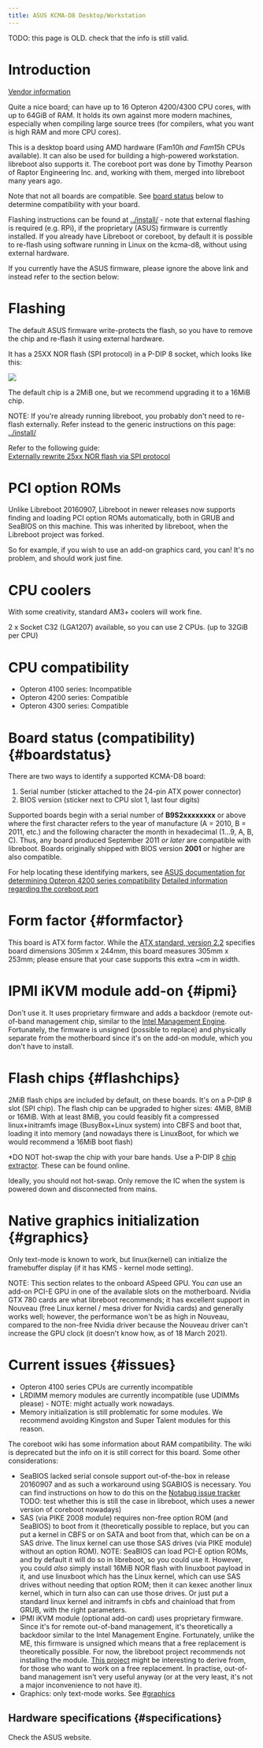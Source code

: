 ```yaml
---
title: ASUS KCMA-D8 Desktop/Workstation
---
```


TODO: this page is OLD. check that the info is still valid.

Introduction
============

[Vendor information](https://www.asus.com/uk/Commercial-Servers-Workstations/KCMAD8/)

Quite a nice board; can have up to 16 Opteron 4200/4300 CPU cores, with up to
64GiB of RAM. It holds its own against more modern machines, especially when
compiling large source trees (for compilers, what you want is high RAM and more
CPU cores).

This is a desktop board using AMD hardware (Fam10h *and Fam15h* CPUs
available). It can also be used for building a high-powered workstation.
libreboot also supports it. The coreboot port was done by Timothy Pearson of
Raptor Engineering Inc. and, working with them, merged into libreboot many
years ago.

Note that not all boards are compatible. See [board status](#boardstatus)
below to determine compatibility with your board.

Flashing instructions can be found at
[../install/](../install/) - note that external
flashing is required (e.g. RPi), if the proprietary (ASUS) firmware is
currently installed. If you already have Libreboot or coreboot, by default
it is possible to re-flash using software running in Linux on the kcma-d8,
without using external hardware.

If you currently have the ASUS firmware, please ignore the above link and
instead refer to the section below:

Flashing
========

The default ASUS firmware write-protects the flash, so you have to remove the
chip and re-flash it using external hardware.

It has a 25XX NOR flash (SPI protocol) in a P-DIP 8 socket, which looks like
this:

![](https://av.libreboot.org/dip8/dip8.jpg)

The default chip is a 2MiB one, but we recommend upgrading it to a 16MiB chip.

NOTE: If you're already running libreboot, you probably don't
need to re-flash externally. Refer instead to the generic instructions on
this page: [../install/](../install/)

Refer to the following guide:\
[Externally rewrite 25xx NOR flash via SPI protocol](../install/spi)

PCI option ROMs
===============

Unlike Libreboot 20160907, Libreboot in newer releases now supports finding and
loading PCI option ROMs automatically, both in GRUB and SeaBIOS on this machine.
This was inherited by libreboot, when the Libreboot project was forked.

So for example, if you wish to use an add-on graphics card, you can! It's no
problem, and should work just fine.

CPU coolers
===========

With some creativity, standard AM3+ coolers will work fine.

2 x Socket C32 (LGA1207) available, so you can use 2 CPUs. (up to 32GiB per CPU)

CPU compatibility
=================

- Opteron 4100 series: Incompatible
- Opteron 4200 series: Compatible
- Opteron 4300 series: Compatible

Board status (compatibility) {#boardstatus}
============================

There are two ways to identify a supported KCMA-D8 board:

1. Serial number (sticker attached to the 24-pin ATX power connector)
2. BIOS version (sticker next to CPU slot 1, last four digits)

Supported boards begin with a serial number of **B9S2xxxxxxxx** or above where
the first character refers to the year of manufacture (A = 2010, B = 2011, etc.)
and the following character the month in hexadecimal (1...9, A, B, C). Thus, any
board produced September 2011 *or later* are compatible with libreboot. Boards
originally shipped with BIOS version **2001** or higher are also compatible.

For help locating these identifying markers, see [ASUS documentation for determining Opteron 4200 series compatibility](https://web.archive.org/web/20200710022605/https://dlcdnets.asus.com/pub/ASUS/mb/SocketC%281027%29/KCMA-D8/Manual&QVL/How_to_identify_MB_supporting_Opteron_4200_CPU.pdf)
[Detailed information regarding the coreboot port](https://raptorengineeringinc.com/coreboot/kcma-d8-status.php)

Form factor {#formfactor}
===========

This board is ATX form factor. While the [ATX standard, version 2.2](https://web.archive.org/web/20120725150314/http://www.formfactors.org/developer/specs/atx2_2.pdf)
specifies board dimensions 305mm x 244mm, this board measures 305mm x 253mm;
please ensure that your case supports this extra ~cm in width.

IPMI iKVM module add-on {#ipmi}
=======================

Don't use it. It uses proprietary firmware and adds a backdoor (remote
out-of-band management chip, similar to the [Intel Management
Engine](../../faq.md#intelme). Fortunately, the firmware is
unsigned (possible to replace) and physically separate from the
motherboard since it's on the add-on module, which you don't have to
install.

Flash chips {#flashchips}
===========

2MiB flash chips are included by default, on these boards. It's on a
P-DIP 8 slot (SPI chip). The flash chip can be upgraded to higher sizes:
4MiB, 8MiB or 16MiB. With at least 8MiB, you could feasibly fit a
compressed linux+initramfs image (BusyBox+Linux system) into CBFS and
boot that, loading it into memory (and nowadays there is LinuxBoot, for which
we would recommend a 16MiB boot flash)

*DO NOT hot-swap the chip with your bare hands. Use a P-DIP 8 [chip
extractor](http://www.coreboot.org/Developer_Manual/Tools#Chip_removal_tools).
These can be found online.


Ideally, you should not hot-swap. Only remove the IC when the system is
powered down and disconnected from mains.

Native graphics initialization {#graphics}
==============================

Only text-mode is known to work, but linux(kernel) can initialize the
framebuffer display (if it has KMS - kernel mode setting).

NOTE: This section relates to the onboard ASpeed GPU. You *can* use an add-on
PCI-E GPU in one of the available slots on the motherboard. Nvidia GTX 780 cards
are what libreboot recommends; it has excellent support in Nouveau (free Linux
kernel / mesa driver for Nvidia cards) and generally works well; however, the
performance won't be as high in Nouveau, compared to the non-free Nvidia driver
because the Nouveau driver can't increase the GPU clock (it doesn't know how,
as of 18 March 2021).

Current issues {#issues}
==============

-   Opteron 4100 series CPUs are currently incompatible
-   LRDIMM memory modules are currently incompatible
	(use UDIMMs please) - NOTE: might actually work nowadays.
-   Memory initialization is still problematic for some modules. We
    recommend avoiding Kingston and Super Talent modules for this reason.

The coreboot wiki has some information about RAM compatibility. The wiki is
deprecated but the info on it is still correct for this board. Some other
considerations:

-   SeaBIOS lacked serial console support out-of-the-box in release 20160907
    and as such a workaround using SGABIOS is necessary. You can find
    instructions on how to do this on the
    [Notabug issue tracker](http://web.archive.org/web/20210416011941/https://notabug.org/libreboot/libreboot/issues/736)
    TODO: test whether this is still the case in libreboot, which uses a newer
    version of coreboot nowadays)
-   SAS (via PIKE 2008 module) requires non-free option ROM (and
    SeaBIOS) to boot from it (theoretically possible to replace, but you
    can put a kernel in CBFS or on SATA and boot from that, which
    can be on a SAS drive. The linux kernel can use those SAS drives
    (via PIKE module) without an option ROM).
    NOTE: SeaBIOS can load PCI-E option ROMs, and by default it will do so in
    libreboot, so you could use it. However, you could *also* simply
    install 16MiB NOR flash with linuxboot payload in it, and use linuxboot
    which has the Linux kernel, which can use SAS drives without needing that
    option ROM; then it can kexec another linux kernel, which in turn also can
    can use those drives. Or just put a standard linux kernel and initramfs
    in cbfs and chainload that from GRUB, with the right parameters.
-   IPMI iKVM module (optional add-on card) uses proprietary firmware.
    Since it's for remote out-of-band management, it's theoretically a
    backdoor similar to the Intel Management Engine. Fortunately, unlike
    the ME, this firmware is unsigned which means that a free
    replacement is theoretically possible. For now, the libreboot
    project recommends not installing the module. [This
    project](https://github.com/facebook/openbmc) might be interesting
    to derive from, for those who want to work on a free replacement. In
    practise, out-of-band management isn't very useful anyway (or at
    the very least, it's not a major inconvenience to not have it).
-   Graphics: only text-mode works. See [\#graphics](#graphics)

Hardware specifications {#specifications}
-----------------------

Check the ASUS website.

